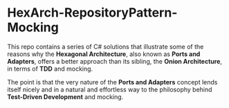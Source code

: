 # HexArch-RepositoryPattern-Mocking

This repo contains a series of C# solutions that illustrate some of the reasons why the **Hexagonal Architecture**, also known as **Ports and Adapters**, offers a better approach than its sibling, the **Onion Architecture**, in terms of **TDD** and mocking.

The point is that the very nature of the **Ports and Adapters** concept lends itself nicely and in a natural and effortless way to the philosophy behind **Test-Driven Development** and mocking.
